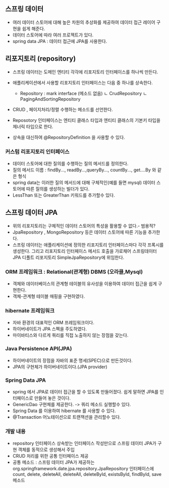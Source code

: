 ﻿## 스프링 데이터
+ 여러 데이터 스토어에 대해 높은 차원의 추상화를 제공하여 데이터 접근 레이어 구현을 쉽게 해준다.
+ 데이터 스토어에 따라 여러 프로젝트가 있다. 
+ spring data JPA : 데이터 접근에 JPA를 사용한다.

## 리포지토리 (repository)
+ 스프링 데이터는 도메인 엔티티 각각에 리포지토리 인터페이스를 하나씩 만든다.
+ 애플리케이션에서 사용할 리포지토리 인터페이스는 다음 중 하나를 상속한다.
	+ Repository   : mark interface (메소드 없음)
		ㄴ CrudRepository
			ㄴ PagingAndSortingRepository
+ CRUD , 페이지처리/정렬 수행하는 메소드를 선언한다.
	
+ Reposotory 인터페이스는 엔티티 클래스 타입과 엔티티 클래스의 기본키 타입을 제너릭 타입으로 한다.
+ 상속을 대신하여 @RepositoryDefinition 을 사용할 수 있다.

### 커스텀 리포지토리 인터페이스
+ 데이터 스토어에 대한 질의를 수행하는 질의 메서드를 정의한다.
+ 질의 메서드 이름 : findBy..., readBy...,queryBy..., countBy..., get....By 와 같은 형식
+ spring data는 이러한 질의 메서드에 대해 구체적인(예를 들면 mysql) 데이터 스토어에 따른 질의를 생성하는 빌더가 있다.
+ LessThan 또는 GreaterThan 키워드를 추가할수 있다.

## 스프링 데이터 JPA
+ 위의 리포지토리는 구체적인 데이터 스토어의 특성을 활용할 수 없다.- 범용적?
+ JpaRepository , MongoRepository 등은 데이터 스토어에 따른 기능을 추가한다.
+ 스프링 데이터는 애플리케이션에 정의한 리포지토리 인터페이스마다 각각 프록시를 생성한다. 그리고 리포지토리 인터페이스 메서드 호출을 가로채어 스프링데이터 JPA 디폴트 리포지토리 SimpleJpaRepository에 위임한다.


### ORM 프레임워크 : Relational(관계형) DBMS (오라클,Mysql)
+ 객체와 데이터베이스의 관계형 테이블의 유사성을 이용하여 데이터 접근을 쉽게 구현한다.
+ 객체-관계형 테이블 매핑을 구현하였다.

### hibernate 프레임워크
+ 자바 환경의 대표적인 ORM 프레임워크이다.
+ 하이버네이트가 JPA 스펙을 주도하였다.
+ 마이바티스와 다르게 쿼리를 직접 노출하지 않는 장점을 갖는다.

### Java Persistence API(JPA)
+ 하이버네이트의 장점을 자바의 표준 명세(SPEC)으로 만든것이다.
+ JPA의 구현체가 하이버네이트이다.(JPA provider)

### Spring Data JPA 
+ spring 에서 JPA로 데이터 접근을 할 수 있도록 만들어졌다. 쉽게 말하면 JPA를 인터페이스로 만들어 놓은 것이다.
+ GenericDao 구현체를 제공한다. -> 쿼리 메소드 실행할수 있다.
+ Spring Data 를 이용하여 hibernate 를 사용할 수 있다.
+ @Transaction 어노테이션으로 트랜잭션을 관리할수 있다.

### 개발 내용
+ repository 인터페이스 상속받는 인터페이스 작성만으로 스프링 데이터 JPA가 구현 객체를 동적으로 생성해서 주입
+ CRUD 처리를 위한 공통 인터페이스 제공
+ 공통 메소드 : 스프링 데이터 JPA가 제공하는 org.springframework.date.jpa.repository.JpaRepository 인터페이스에
  count, delete, deleteAll, deleteAll, deleteById, existsById, findById, save 메소드

